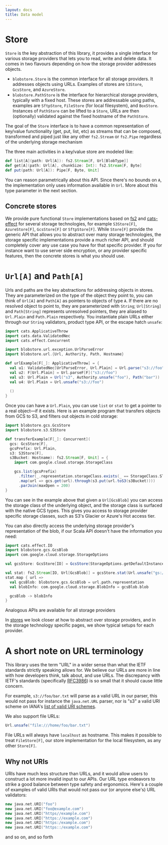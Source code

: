 ```yaml
---
layout: docs
title: Data model
---
```


# Store

`Store` is the key abstraction of this library, it provides a single interface for various storage providers that lets you to read, write and delete data. It comes in two flavours depending on how the storage provider addresses objects.

* `blobstore.Store` is the common interface for all storage providers. It addresses objects using URLs. Examples of stores are `S3Store`, `GcsStore`, and `AzureStore`.
* `blobstore.PathStore` is the interface for hierarchical storage providers, typically with a fixed host. These stores are addressable using paths, examples are `SftpStore`, `FileStore` (for local filesystem), and `BoxStore`. Instances of `PathStore` can be lifted to a `Store`, URLs are then (optionally) validated against the fixed hostname of the `PathStore`.

The goal of the `Store` interface is to have a common representation of key/value functionality (get, put, list, etc) as streams that can be composed, transformed and piped just like any other `fs2.Stream` or `fs2.Pipe` regardless of the underlying storage mechanism

The three main activities in a key/value store are modeled like:

```scala
def list[A](path: Url[A]): fs2.Stream[F, Url[BlobType]]
def get[A](path: Url[A], chunkSize: Int): fs2.Stream[F, Byte]
def put(path: Url[A]): Pipe[F, Byte, Unit] 
```

You can reason parametrically about this API. Since there's no bounds on `A`, the implementation only uses information available in `Url`. More about this type parameter in the next section.

## Concrete stores

We provide pure functional `Store` implementations based on [fs2](https://fs2.io) and [cats-effect](https://typelevel.org/cats-effect/) for several storage technologies, for example `S3Store[F]`, `AzureStore[F]`, `GcsStore[F]` or `SftpStore[F]`. While `Store[F]` provide the generic API that allows you to abstract over many storage technologies, the storage specific implementations provide a much richer API, and should completely cover any use case you have for that specific provider. If you for instance want to use server side encryption, or any provider specific features, then the concrete stores is what you should use.

# `Url[A]` and `Path[A]`

Urls and paths are the key abstractions for addressing objects in stores. They are parameterized on the type of the object they point to, you can think of `Url[A]` and `Path[A]` as pointers to objects of type `A`. If there are no resolved object to point to, they are parameterized with `String`; `Url[String]` and `Path[String]` represents unresolved pointers, they are aliased to `Url.Plain` and `Path.Plain` respectively. You instantiate plain URLs either through our `String` validators, product type API, or the escape hatch `unsafe`:

```scala mdoc
import cats.ApplicativeThrow
import cats.data.ValidatedNec
import cats.effect.Concurrent

import blobstore.url.exception.UrlParseError
import blobstore.url.{Url, Authority, Path, Hostname}

def urlExample[F[_]: ApplicativeThrow] = {
  val u1: ValidatedNec[UrlParseError, Url.Plain] = Url.parse("s3://foo")
  val u2: F[Url.Plain] = Url.parseF[F]("s3://foo")
  val u3: Url.Plain = Url("s3", Authority.unsafe("foo"), Path("bar"))
  val u4: Url.Plain = Url.unsafe("s3://foo")
  
  ()
}
```


Once you can have a `Url.Plain`, you can use `list` or `stat` to get a pointer to a real object—if it exists. Here is an example program that transfers objects from GCS to S3, and filters out objects in cold storage: 

```scala mdoc
import blobstore.gcs.GcsStore
import blobstore.s3.S3Store

def transferExample[F[_]: Concurrent](
  gcs: GcsStore[F],
  gcsPrefix: Url.Plain, 
  s3: S3Store[F], 
  s3Bucket: Hostname): fs2.Stream[F, Unit] = {
    import com.google.cloud.storage.StorageClass

    gcs.list(gcsPrefix)                                                         // : Stream[F, Url[GcsBlob]]
      .filter(_.representation.storageClass.exists(_ == StorageClass.STANDARD)) // : Stream[F, Url[GcsBlob]]
      .map(url => gcs.get(url).through(s3.put(url.toS3(s3Bucket))))             // : Stream[F, Stream[F, Unit]]
      .parJoin(maxOpen = 200)                                                   // : Stream[F, Unit]
}
```

You can see in the example above that given a `Url[GcsBlob]` you can access the storage class of the underlying object, and the storage class is surfaced with the native GCS types. This gives you access to storage provider specific storage classes, such as S3's Glacier or Azure's Hot access tier.

You can also directly access the underlying storage provider's representation of the blob, if our Scala API doesn't have the information you need:

```scala mdoc:compile-only
import cats.effect.IO
import blobstore.gcs.GcsBlob
import com.google.cloud.storage.StorageOptions

val gcsStore: GcsStore[IO] = GcsStore(StorageOptions.getDefaultInstance.getService)

val stat: fs2.Stream[IO, Url[GcsBlob]] = gcsStore.stat(Url.unsafe("gs://foo/bar"))
stat.map { url =>
  val gcsBlob: blobstore.gcs.GcsBlob = url.path.representation
  val blobInfo: com.google.cloud.storage.BlobInfo = gcsBlob.blob

  gcsBlob -> blobInfo
}
```


Analogous APIs are available for all storage providers

In [stores](./stores) we look closer at how to abstract over storage providers, and in the storage technology specific pages, we show typical setups for each provider.

# A short note on URL terminology

This library uses the term "URL" in a wider sense than what the IETF standards strictly speaking allows for. We believe our URLs are more in line with how developers think, talk about, and use URLs. The discrepancy with IETF's standards (specifically [RFC3986](https://tools.ietf.org/html/rfc3986)) is so small that it should cause little concern.

For example, `s3://foo/bar.txt` will parse as a valid URL in our parser, this would not pass for instance the `java.net.URL` parser, nor is "s3" a valid URI scheme on IANA's [list of valid URI schemes](https://www.iana.org/assignments/uri-schemes/uri-schemes.xhtml).

We also support file URLs:

```scala mdoc
Url.unsafe("file:///home/foo/bar.txt")
```

File URLs will always have `localhost` as hostname. This makes it possible to treat `FileStore[F]`, our store implementation for the local filesystem, as any other `Store[F]`.

## Why not URIs

URIs have much less structure than URLs, and it would allow users to construct a lot more invalid input to our APIs. Our URL type endeavors to strike a good balance between type safety and ergonomics. Here's a couple of examples of valid URIs that would not pass our (or anyone else's) URL validators:

```scala mdoc
new java.net.URI("foo")
new java.net.URI("foo@example.com")
new java.net.URI("https//example.com")
new java.net.URI("https://example.com")
new java.net.URI("https:/example.com")
new java.net.URI("https::/example.com")
```

and so on, and so forth